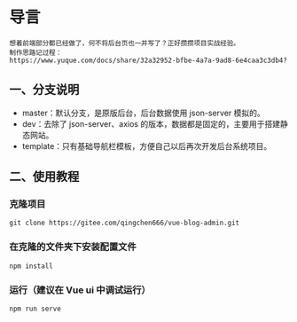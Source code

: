 <!--
 * @Description: admin 后台描述文件
 * @Author: CY小尘s
 * @Date: 2021-06-29 00:00:13
 * @LastEditTime: 2021-07-01 01:00:38
 * @LastEditors: 学习
-->
# 导言
    想着前端部分都已经做了，何不将后台页也一并写了？正好攒攒项目实战经验。
    制作思路记过程：
    https://www.yuque.com/docs/share/32a32952-bfbe-4a7a-9ad8-6e4caa3c3db4?
## 一、分支说明
- master：默认分支，是原版后台，后台数据使用 json-server 模拟的。
- dev：去除了 json-server、axios 的版本，数据都是固定的，主要用于搭建静态网站。
- template：只有基础导航栏模板，方便自己以后再次开发后台系统项目。
## 二、使用教程
### 克隆项目
```
git clone https://gitee.com/qingchen666/vue-blog-admin.git
```
### 在克隆的文件夹下安装配置文件
```
npm install
```
### 运行（建议在 Vue ui 中调试运行）
```
npm run serve
```
